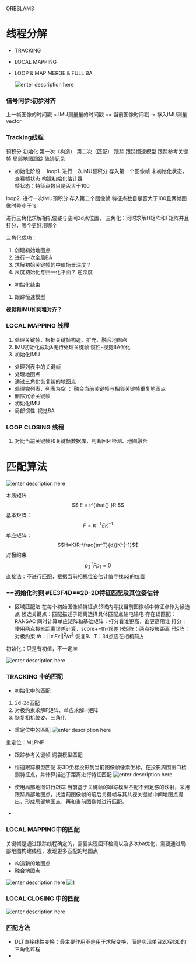 ORBSLAM3


# 线程分解

- TRACKING
- LOCAL MAPPING
- LOOP & MAP MERGE & FULL BA

  ![enter description here](./images/1697531249235.png)
  
### 信号同步:初步对齐
上一帧图像的时间戳 < IMU测量量的时间戳 <= 当前图像时间戳  $\to$ 存入IMU测量vector
  
### Tracking线程
预积分 初始化 第一次（构造） 第二次（匹配） 跟踪 跟踪恒速模型 跟踪参考关键帧 局部地图跟踪 轨迹记录
 
- 初始化阶段：
loop1. 进行一次IMU预积分 存入第一个图像帧 未初始化状态，查看帧状态
构建初始化估计器  
帧状态：特征点数目是否大于100

loop2. 进行一次IMU预积分 存入第二个图像帧
特征点数目是否大于100且两帧图像时差小于1s

进行三角化求解相机位姿与空间3d点位置，
三角化：同时求解H矩阵和F矩阵并且打分，哪个更好用哪个
 
 三角化成功：
 1. 创建初始地图点
 2. 进行一次全局BA
 3. 求解初始关键帧的中值场景深度？
 4. 尺度初始化与归一化平面？
  逆深度
 
 
- 初始化结束
1. 跟踪恒速模型
   
**视觉和IMU如何粗对齐？**


### LOCAL MAPPING 线程
1. 处理关键帧，根据关键帧构造、扩充、融合地图点
2. IMU初始化成功&无待处理关键帧 惯性-视觉BA优化
3. 初始化IMU

- 处理列表中的关键帧
- 处理地图点
- 通过三角化恢复新的地图点  
- 处理完列表，列表为空  ： 融合当前关键帧与相邻关键帧重复地图点
- 删除冗余关键帧
- 初始化IMU
- 局部惯性-视觉BA

### LOOP CLOSING 线程

1. 对比当前关键帧和关键帧数据库，判断回环检测、地图融合


# 匹配算法
![enter description here](./images/1697629940099.png)

 本质矩阵：
 $$
 E = t^{\hat{} }R
 $$
 基本矩阵：
 $$
 F = K^{-T}EK^{-1}
 $$
 单应矩阵：
 $$H=K(R-\frac{tn^T}{d})K^{-1}$$
 对极约束
 $$p_2^TFp_1=0$$
 直接法：不进行匹配，根据当前相机位姿估计值寻找p2的位置
 
 ### ==初始化时刻 #EE3F4D==2D-2D特征匹配及其位姿估计
 - 区域匹配法
在每个初始图像帧特征点邻域内寻找当前图像帧中特征点作为候选点
候选关键点：匹配描述子距离选择具体匹配点输电输电
存在误匹配：RANSAC
同时计算单应矩阵和基础矩阵：打分看谁更高，谁更高用谁 
打分：使用两点投影距离误差计算，score+=th-误差
H矩阵：两点投影距离
F矩阵：对极约束 $th - ||x^{'}Fx||^2/\sigma^2$
恢复R、T：3d点应在相机前方
 
初始化：只是有初值，不一定准
   
   
 ![enter description here](./images/1697685362883.png)
 ### TRACKING 中的匹配
 - 初始化中的匹配
1. 2d-2d匹配
2. 对极约束求解F矩阵、单应求解H矩阵
3. 恢复相机位姿、三角化


 - 重定位中的匹配
   ![enter description here](./images/1697699237512.png)
 
 重定位：MLPNP
 - 跟踪参考关键帧
   词袋模型匹配
 - 恒速跟踪模型匹配
 将3D坐标投影到当前图像帧像素坐标，在投影周围窗口检测特征点，并计算描述子距离进行特征匹配
 ![enter description here](./images/1697700588686.png)
 
- 使用局部地图进行跟踪
	当前基于关键帧的跟踪模型匹配不到足够的映射，采用跟踪局部地图点，找当前图像帧的前后关键帧与其共视关键帧中间地图点提出，形成局部地图点，再和当前图像帧进行匹配。
  
-  
 ### LOCAL MAPPING中的匹配
 关键帧是通过跟踪线程确定的，需要实现回环检测以及多次ba优化，需要通过局部地图构建线程，发现更多匹配的地图点
 - 构造新的地图点
 - 融合地图点 

![enter description here](./images/1697685504471.png)
![1](./images/1697703220232.png)



### LOCAL CLOSING 中的匹配
![enter description here](./images/1697685527462.png)


### 匹配方法

- DLT直接线性变换：最主要作用不是用于求解变换，而是实现单目2D到3D的三角化过程
- 